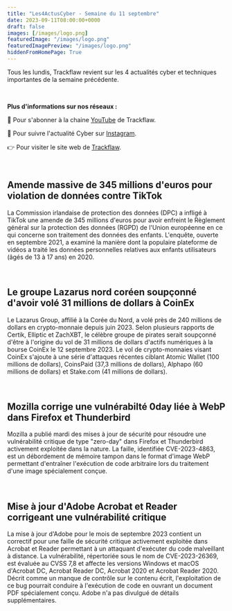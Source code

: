 ```yaml
---
title: "Les4ActusCyber - Semaine du 11 septembre"
date: 2023-09-11T08:00:00+0000
draft: false
images: [/images/logo.png]
featuredImage: "/images/logo.png"
featuredImagePreview: "/images/logo.png"
hiddenFromHomePage: True
---
```

    
Tous les lundis, Trackflaw revient sur les 4 actualités cyber et techniques importantes de la semaine précédente.

<br>

**Plus d'informations sur nos réseaux :**

🔴 Pour s'abonner à la chaine [YouTube](https://www.youtube.com/@trackflaw) de Trackflaw.

📸 Pour suivre l'actualité Cyber sur [Instagram](https://www.instagram.com/trackflaw/).

👉 Pour visiter le site web de [Trackflaw](https://trackflaw.com).

    
<br>

## Amende massive de 345 millions d'euros pour violation de données contre TikTok

La Commission irlandaise de protection des données (DPC) a infligé à TikTok une amende de 345 millions d'euros pour avoir enfreint le Règlement général sur la protection des données (RGPD) de l'Union européenne en ce qui concerne son traitement des données des enfants.
L'enquête, ouverte en septembre 2021, a examiné la manière dont la populaire plateforme de vidéos a traité les données personnelles relatives aux enfants utilisateurs (âgés de 13 à 17 ans) en 2020.


<br>

## Le groupe Lazarus nord coréen soupçonné d'avoir volé 31 millions de dollars à CoinEx

Le Lazarus Group, affilié à la Corée du Nord, a volé près de 240 millions de dollars en crypto-monnaie depuis juin 2023.
Selon plusieurs rapports de Certik, Elliptic et ZachXBT, le célèbre groupe de pirates serait soupçonné d'être à l'origine du vol de 31 millions de dollars d'actifs numériques à la bourse CoinEx le 12 septembre 2023. Le vol de crypto-monnaies visant CoinEx s'ajoute à une série d'attaques récentes ciblant Atomic Wallet (100 millions de dollars), CoinsPaid (37,3 millions de dollars), Alphapo (60 millions de dollars) et Stake.com (41 millions de dollars).


<br>

## Mozilla corrige une vulnérabilté 0day liée à WebP dans Firefox et Thunderbird

Mozilla a publié mardi des mises à jour de sécurité pour résoudre une vulnérabilité critique de type "zero-day" dans Firefox et Thunderbird activement exploitée dans la nature.
La faille, identifiée CVE-2023-4863, est un débordement de mémoire tampon dans le format d'image WebP permettant d'entraîner l'exécution de code arbitraire lors du traitement d'une image spécialement conçue.


<br>

## Mise à jour d'Adobe Acrobat et Reader corrigeant une vulnérabilité critique

La mise à jour d'Adobe pour le mois de septembre 2023 contient un correctif pour une faille de sécurité critique activement exploitée dans Acrobat et Reader permettant à un attaquant d'exécuter du code malveillant à distance.
La vulnérabilité, répertoriée sous le nom de CVE-2023-26369, est évaluée au CVSS 7,8 et affecte les versions Windows et macOS d'Acrobat DC, Acrobat Reader DC, Acrobat 2020 et Acrobat Reader 2020.
Décrit comme un manque de contrôle sur le contenu écrit, l'exploitation de ce bug pourrait conduire à l'exécution de code en ouvrant un document PDF spécialement conçu. Adobe n'a pas divulgué de détails supplémentaires.

